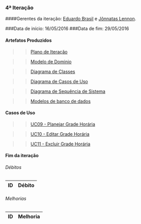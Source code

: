 ### 4ª Iteração

####Gerentes da iteração: [Eduardo Brasil](https://github.com/EduardoBrasil) e [Jônnatas Lennon](https://github.com/jonnatas).


###Data de início: 16/05/2016
###Data de fim: 29/05/2016

#### Artefatos Produzidos

>>[Plano de Iteração](https://github.com/vitornere/partiuformar/wiki/Plano-da-Itera%C3%A7%C3%A3o-4)

>>[Modelo de Dominio](https://github.com/vitornere/partiuformar/wiki/Modelo-de-Dom%C3%ADnio-4%C2%AA-Itera%C3%A7%C3%A3o)

>>[Diagrama de Classes](https://github.com/vitornere/partiuformar/wiki/Diagrama-de-Classes-4%C2%AA-Itera%C3%A7%C3%A3o)

>>[Diagrama de Casos de Uso](https://github.com/vitornere/partiuformar/wiki/Diagrama-de-Casos-de-Uso-4%C2%AA-Itera%C3%A7%C3%A3o)

>>[Diagrama de Sequência de Sistema](https://github.com/vitornere/partiuformar/wiki/Diagrama-de-Sequ%C3%AAncia-de-Sistema-4%C2%AA-Itera%C3%A7%C3%A3o)

>>[Modelos de banco de dados](https://github.com/vitornere/partiuformar/wiki/Modelo-do-Banco-de-Dados-4%C2%AA-Itera%C3%A7%C3%A3o)

#### Casos de Uso

>>[UC09 - Planejar Grade Horária](https://github.com/vitornere/partiuformar/wiki/UC09---Planejar-Grade-Hor%C3%A1ria)

>>[UC10 - Editar Grade Horária](https://github.com/vitornere/partiuformar/wiki/UC10---Editar-Grade-Hor%C3%A1ria)

>>[UC11 - Excluir Grade Horária](https://github.com/vitornere/partiuformar/wiki/UC11---Excluir-Grade-Hor%C3%A1ria)

#### Fim da iteração

###### Débitos
ID|Débito|
-------|--------------|

###### Melhorias
ID|Melhoria|
-------|--------------|